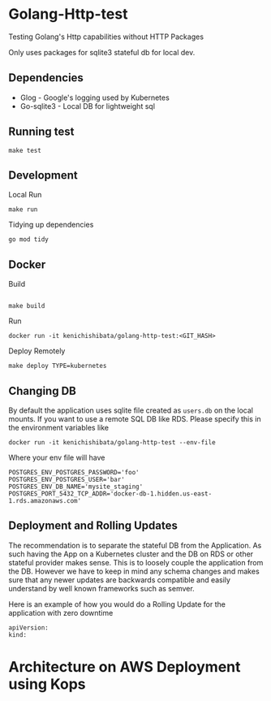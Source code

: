 Golang-Http-test
============

Testing Golang's Http capabilities without HTTP Packages

Only uses packages for sqlite3 stateful db for local dev.

Dependencies
------------
* Glog - Google's logging used by Kubernetes
* Go-sqlite3 - Local DB for lightweight sql

Running test
---------------
```
make test
```


Development
------------
Local Run
```
make run
```

Tidying up dependencies
```
go mod tidy
```

Docker
---------
Build
```

make build
```
Run
```
docker run -it kenichishibata/golang-http-test:<GIT_HASH> 
```


Deploy Remotely
```
make deploy TYPE=kubernetes
```

Changing DB 
--------------------
By default the application uses sqlite file created as `users.db` on the local mounts. If you want to use a remote SQL DB like RDS. Please specify this in the environment variables like
```
docker run -it kenichishibata/golang-http-test --env-file 
```
Where your env file will have
```
POSTGRES_ENV_POSTGRES_PASSWORD='foo'
POSTGRES_ENV_POSTGRES_USER='bar'
POSTGRES_ENV_DB_NAME='mysite_staging'
POSTGRES_PORT_5432_TCP_ADDR='docker-db-1.hidden.us-east-1.rds.amazonaws.com'
```

Deployment and Rolling Updates 
---------------------
The recommendation is to separate the stateful DB from the Application. As such having the App on a Kubernetes cluster and the DB on RDS or other stateful provider makes sense. This is to loosely couple the application from the DB. However we have to keep in mind any schema changes and makes sure that any newer updates are backwards compatible and easily understand by well known frameworks such as semver. 

Here is an example of how you would do a Rolling Update for the application with zero downtime
```
apiVersion:
kind: 
```

Architecture on AWS Deployment using Kops
======================